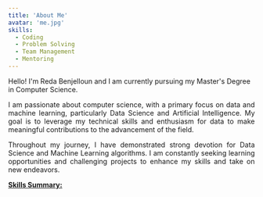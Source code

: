 ```yaml
---
title: 'About Me'
avatar: 'me.jpg'
skills:
  - Coding
  - Problem Solving
  - Team Management
  - Mentoring
---
```


Hello! I'm Reda Benjelloun and I am currently pursuing my Master's Degree in Computer Science.

<p align="justify">I am passionate about computer science, with a primary focus on data and machine learning, particularly Data Science and Artificial Intelligence. My goal is to leverage my technical skills and enthusiasm for data to make meaningful contributions to the advancement of the field.</p>

<p align="justify">Throughout my journey, I have demonstrated strong devotion for Data Science and Machine Learning algorithms. I am constantly seeking learning opportunities and challenging projects to enhance my skills and take on new endeavors.</p>

<u><strong>Skills Summary:</strong></u>
